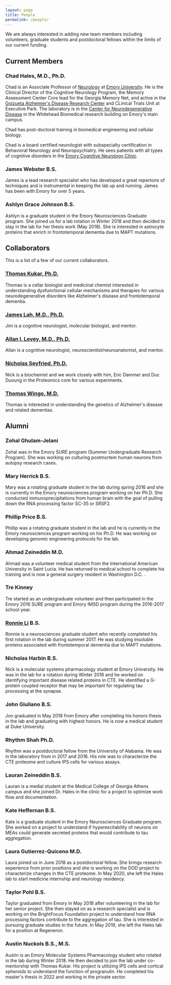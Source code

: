 ```yaml
---
layout: page
title: People
permalink: /people/
---
```


We are always interested in adding new team members including volunteers, graduate students and postdoctoral fellows within the limits of our current funding.

## **Current Members**

### Chad Hales, M.D., Ph.D.

Chad is an Associate Professor of [Neurology](http://www.neurology.emory.edu/) at [Emory University](http://www.emory.edu/). He is the Clinical Director of the Cognitive Neurology Program, the Memory Assessment Center Core lead for the Georgia Memory Net, and active in the [Goizueta Alzheimer's Disease Research Center](http://alzheimers.emory.edu/) and CLinical Trials Unit at Executive Park. The laboratory is in the [Center for Neurodegenerative Disease](http://cnd.emory.edu/) in the Whitehead Biomedical research building on Emory's main campus.

Chad has post-doctoral training in biomedical engineering and cellular biology.

Chad is a board certified neurologist with subspecialty certification in Behavioral Neurology and Neuropsychiatry. He sees patients with all types of cognitive disorders in the [Emory Cognitive Neurology Clinic](https://www.emoryhealthcare.org/centers-programs/cognitive-neurology-program/index.html).

### James Webster B.S.

James is a lead research specialist who has developed a great repertoire of techniques and is instrumental in keeping the lab up and running. James has been with Emory for over 5 years.


### Ashlyn Grace Johnson B.S.

Ashlyn is a graduate student in the Emory Neurosciences Graduate program. She joined us for a lab rotation in Winter 2018 and then decided to stay in the lab for her thesis work (May 2018). She is interested in astrocyte proteins that enrich in frontotemporal dementia due to MAPT mutations.



## **Collaborators**

This is a list of a few of our current collaborators.


### [Thomas Kukar, Ph.D.](http://pharmacology.emory.edu/kukar/)

Thomas is a cellar biologist and medicinal chemist interested in understanding dysfunctional cellular mechanisms and therapies for various neurodegenerative disorders like Alzheimer's disease and frontotemporal dementia.

### [James Lah, M.D., Ph.D.](http://neurology.emory.edu/faculty/cognitive/lah_james.html)

Jim is a cognitive neurologist, molecular biologist, and mentor.

### [Allan I. Levey, M.D., Ph.D.](http://neurology.emory.edu/faculty/cognitive/levey_allan.html)

Allan is a cognitive neurologist, neuroscientist/neuroanatomist, and mentor.


### [Nicholas Seyfried, Ph.D.](http://www.biochem.emory.edu/seyfried/)

Nick is a biochemist and we work closely with him, Eric Dammer and Duc Duoung in the Proteomics core for various experiments.

### [Thomas Wingo, M.D.](http://wingolab.org)

Thomas is interested in understanding the genetics of Alzheimer's disease and related dementias.


## **Alumni**

### Zohal Ghulam-Jelani

Zohal was in the Emory SURE program (Summer Undergraduate Research Program). She was working on culturing postmortem human neurons from autopsy research cases.

### Mary Herrick B.S.

Mary was a rotating graduate student in the lab during spring 2016 and she is currently in the Emory neurosciences program working on her Ph.D. She conducted immunoprecipitations from human brain with the goal of pulling down the RNA processing factor SC-35 or SRSF2.

### Phillip Price B.S.

Phillip was a rotating graduate student in the lab and he is currently in the Emory neurosciences program working on his Ph.D. He was working on developing genomic engineering protocols for the lab.

### Ahmad Zeineddin M.D.

Ahmad was a volunteer medical student from the International American University in Saint Lucia. He has returned to medical school to complete his training and is now a general surgery resident in Washington D.C. .

### Tre Kinney

Tre started as an undergraduate volunteer and then participated in the Emory 2016 SURE program and Emory IMSD program during the 2016-2017 school year.

### [Ronnie Li](https://www.ronnieli.com) B.S.

Ronnie is a neurosciences graduate student who recently completed his first rotation in the lab during summer 2017. He was studying insoluble proteins associated with frontotemporal dementia due to MAPT mutations.

### Nicholas Harbin B.S.

Nick is a molecular systems pharmacology student at Emory University.  He was in the lab for a rotation during Winter 2018 and he worked on identifying important disease related proteins in CTE.  He identified a G-protein coupled receptor that may be important for regulating tau processing at the synapse.

### John Giuliano B.S.

Jon graduated in May 2018 from Emory after completing his honors thesis in the lab and graduating with highest honors. He is now a medical student at Duke University.

### Rhythm Shah Ph.D.

Rhythm was a postdoctoral fellow from the University of Alabama. He was in the laboratory from in 2017 and 2018. His role was to characterize the CTE proteome and culture IPS cells for various assays.

### Lauran Zeineddin B.S.

Lauran is a medial student at the Medical College of Georgia Athens campus and she joined Dr. Hales in the clinic for a project to optimize work flow and documentation.

### Kate Heffernan B.S.

Kate is a graduate student in the Emory Neurosciences Graduate program. She worked on a project to understand if hyperexcitability of neurons on MEAs could generate secreted proteins that would contribute to tau aggregation.

### Laura Gutierrez-Quiceno M.D.

Laura joined us in June 2018 as a postdoctoral fellow. She brings research experience from prior positions and she is working on the DOD project to characterize changes in the CTE proteome. In May 2020, she left the Hales lab to start medicine internship and neurology residency.

### Taylor Pohl B.S.

Taylor graduated from Emory in May 2018 after volunteering in the lab for her senior project. She then stayed on as a research specialist and is working on the BrightFocus Foundation project to understand how RNA processing factors contribute to the aggregation of tau. She is interested in pursuing graduate studies in the future. In May 2019, she left the Hales lab for a position at Regeneron.

### Austin Nuckols B.S., M.S.

Austin is an Emory Molecular Systems Pharmacology student who rotated in the lab during Winter 2018. He then decided to join the lab under co-mentorship with Thomas Kukar. His project is utilizing IPS cells and cortical spheroids to understand the function of progranulin.  He completed his master's thesis in 2022 and working in the private sector.
